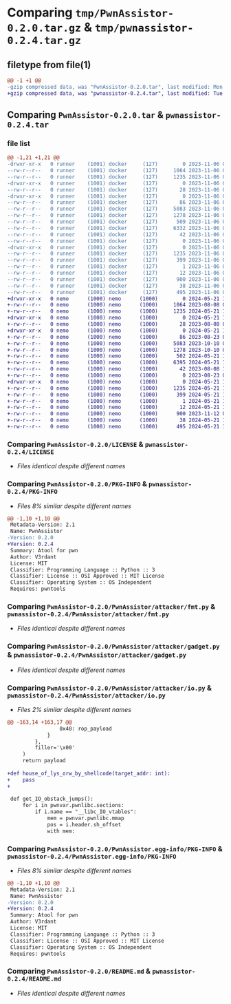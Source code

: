 # Comparing `tmp/PwnAssistor-0.2.0.tar.gz` & `tmp/pwnassistor-0.2.4.tar.gz`

## filetype from file(1)

```diff
@@ -1 +1 @@
-gzip compressed data, was "PwnAssistor-0.2.0.tar", last modified: Mon Nov  6 06:51:38 2023, max compression
+gzip compressed data, was "pwnassistor-0.2.4.tar", last modified: Tue May 21 17:07:00 2024, max compression
```

## Comparing `PwnAssistor-0.2.0.tar` & `pwnassistor-0.2.4.tar`

### file list

```diff
@@ -1,21 +1,21 @@
-drwxr-xr-x   0 runner    (1001) docker     (127)        0 2023-11-06 06:51:38.613234 PwnAssistor-0.2.0/
--rw-r--r--   0 runner    (1001) docker     (127)     1064 2023-11-06 06:51:23.000000 PwnAssistor-0.2.0/LICENSE
--rw-r--r--   0 runner    (1001) docker     (127)     1235 2023-11-06 06:51:38.609234 PwnAssistor-0.2.0/PKG-INFO
-drwxr-xr-x   0 runner    (1001) docker     (127)        0 2023-11-06 06:51:38.609234 PwnAssistor-0.2.0/PwnAssistor/
--rw-r--r--   0 runner    (1001) docker     (127)       28 2023-11-06 06:51:23.000000 PwnAssistor-0.2.0/PwnAssistor/__init__.py
-drwxr-xr-x   0 runner    (1001) docker     (127)        0 2023-11-06 06:51:38.609234 PwnAssistor-0.2.0/PwnAssistor/attacker/
--rw-r--r--   0 runner    (1001) docker     (127)       86 2023-11-06 06:51:23.000000 PwnAssistor-0.2.0/PwnAssistor/attacker/__init__.py
--rw-r--r--   0 runner    (1001) docker     (127)     5083 2023-11-06 06:51:23.000000 PwnAssistor-0.2.0/PwnAssistor/attacker/fmt.py
--rw-r--r--   0 runner    (1001) docker     (127)     1278 2023-11-06 06:51:23.000000 PwnAssistor-0.2.0/PwnAssistor/attacker/gadget.py
--rw-r--r--   0 runner    (1001) docker     (127)      509 2023-11-06 06:51:23.000000 PwnAssistor-0.2.0/PwnAssistor/attacker/heap.py
--rw-r--r--   0 runner    (1001) docker     (127)     6332 2023-11-06 06:51:23.000000 PwnAssistor-0.2.0/PwnAssistor/attacker/io.py
--rw-r--r--   0 runner    (1001) docker     (127)       42 2023-11-06 06:51:23.000000 PwnAssistor-0.2.0/PwnAssistor/attacker/pwnvar.py
--rw-r--r--   0 runner    (1001) docker     (127)        0 2023-11-06 06:51:23.000000 PwnAssistor-0.2.0/PwnAssistor/attacker/stack.py
-drwxr-xr-x   0 runner    (1001) docker     (127)        0 2023-11-06 06:51:38.609234 PwnAssistor-0.2.0/PwnAssistor.egg-info/
--rw-r--r--   0 runner    (1001) docker     (127)     1235 2023-11-06 06:51:38.000000 PwnAssistor-0.2.0/PwnAssistor.egg-info/PKG-INFO
--rw-r--r--   0 runner    (1001) docker     (127)      399 2023-11-06 06:51:38.000000 PwnAssistor-0.2.0/PwnAssistor.egg-info/SOURCES.txt
--rw-r--r--   0 runner    (1001) docker     (127)        1 2023-11-06 06:51:38.000000 PwnAssistor-0.2.0/PwnAssistor.egg-info/dependency_links.txt
--rw-r--r--   0 runner    (1001) docker     (127)       12 2023-11-06 06:51:38.000000 PwnAssistor-0.2.0/PwnAssistor.egg-info/top_level.txt
--rw-r--r--   0 runner    (1001) docker     (127)      900 2023-11-06 06:51:23.000000 PwnAssistor-0.2.0/README.md
--rw-r--r--   0 runner    (1001) docker     (127)       38 2023-11-06 06:51:38.613234 PwnAssistor-0.2.0/setup.cfg
--rw-r--r--   0 runner    (1001) docker     (127)      495 2023-11-06 06:51:23.000000 PwnAssistor-0.2.0/setup.py
+drwxr-xr-x   0 nemo      (1000) nemo      (1000)        0 2024-05-21 17:07:00.822105 pwnassistor-0.2.4/
+-rw-r--r--   0 nemo      (1000) nemo      (1000)     1064 2023-08-08 05:16:12.000000 pwnassistor-0.2.4/LICENSE
+-rw-r--r--   0 nemo      (1000) nemo      (1000)     1235 2024-05-21 17:07:00.821105 pwnassistor-0.2.4/PKG-INFO
+drwxr-xr-x   0 nemo      (1000) nemo      (1000)        0 2024-05-21 17:07:00.813105 pwnassistor-0.2.4/PwnAssistor/
+-rw-r--r--   0 nemo      (1000) nemo      (1000)       28 2023-08-08 09:00:05.000000 pwnassistor-0.2.4/PwnAssistor/__init__.py
+drwxr-xr-x   0 nemo      (1000) nemo      (1000)        0 2024-05-21 17:07:00.819105 pwnassistor-0.2.4/PwnAssistor/attacker/
+-rw-r--r--   0 nemo      (1000) nemo      (1000)       86 2023-08-23 01:45:31.000000 pwnassistor-0.2.4/PwnAssistor/attacker/__init__.py
+-rw-r--r--   0 nemo      (1000) nemo      (1000)     5083 2023-10-10 08:16:14.000000 pwnassistor-0.2.4/PwnAssistor/attacker/fmt.py
+-rw-r--r--   0 nemo      (1000) nemo      (1000)     1278 2023-10-10 04:18:49.000000 pwnassistor-0.2.4/PwnAssistor/attacker/gadget.py
+-rw-r--r--   0 nemo      (1000) nemo      (1000)      502 2024-05-21 16:45:53.000000 pwnassistor-0.2.4/PwnAssistor/attacker/heap.py
+-rw-r--r--   0 nemo      (1000) nemo      (1000)     6395 2024-05-21 17:04:04.000000 pwnassistor-0.2.4/PwnAssistor/attacker/io.py
+-rw-r--r--   0 nemo      (1000) nemo      (1000)       42 2023-08-08 11:19:59.000000 pwnassistor-0.2.4/PwnAssistor/attacker/pwnvar.py
+-rw-r--r--   0 nemo      (1000) nemo      (1000)        0 2023-08-23 02:11:19.000000 pwnassistor-0.2.4/PwnAssistor/attacker/stack.py
+drwxr-xr-x   0 nemo      (1000) nemo      (1000)        0 2024-05-21 17:07:00.820105 pwnassistor-0.2.4/PwnAssistor.egg-info/
+-rw-r--r--   0 nemo      (1000) nemo      (1000)     1235 2024-05-21 17:07:00.000000 pwnassistor-0.2.4/PwnAssistor.egg-info/PKG-INFO
+-rw-r--r--   0 nemo      (1000) nemo      (1000)      399 2024-05-21 17:07:00.000000 pwnassistor-0.2.4/PwnAssistor.egg-info/SOURCES.txt
+-rw-r--r--   0 nemo      (1000) nemo      (1000)        1 2024-05-21 17:07:00.000000 pwnassistor-0.2.4/PwnAssistor.egg-info/dependency_links.txt
+-rw-r--r--   0 nemo      (1000) nemo      (1000)       12 2024-05-21 17:07:00.000000 pwnassistor-0.2.4/PwnAssistor.egg-info/top_level.txt
+-rw-r--r--   0 nemo      (1000) nemo      (1000)      900 2023-11-12 06:23:51.000000 pwnassistor-0.2.4/README.md
+-rw-r--r--   0 nemo      (1000) nemo      (1000)       38 2024-05-21 17:07:00.822105 pwnassistor-0.2.4/setup.cfg
+-rw-r--r--   0 nemo      (1000) nemo      (1000)      495 2024-05-21 17:04:10.000000 pwnassistor-0.2.4/setup.py
```

### Comparing `PwnAssistor-0.2.0/LICENSE` & `pwnassistor-0.2.4/LICENSE`

 * *Files identical despite different names*

### Comparing `PwnAssistor-0.2.0/PKG-INFO` & `pwnassistor-0.2.4/PKG-INFO`

 * *Files 8% similar despite different names*

```diff
@@ -1,10 +1,10 @@
 Metadata-Version: 2.1
 Name: PwnAssistor
-Version: 0.2.0
+Version: 0.2.4
 Summary: Atool for pwn
 Author: V3rdant
 License: MIT
 Classifier: Programming Language :: Python :: 3
 Classifier: License :: OSI Approved :: MIT License
 Classifier: Operating System :: OS Independent
 Requires: pwntools
```

### Comparing `PwnAssistor-0.2.0/PwnAssistor/attacker/fmt.py` & `pwnassistor-0.2.4/PwnAssistor/attacker/fmt.py`

 * *Files identical despite different names*

### Comparing `PwnAssistor-0.2.0/PwnAssistor/attacker/gadget.py` & `pwnassistor-0.2.4/PwnAssistor/attacker/gadget.py`

 * *Files identical despite different names*

### Comparing `PwnAssistor-0.2.0/PwnAssistor/attacker/io.py` & `pwnassistor-0.2.4/PwnAssistor/attacker/io.py`

 * *Files 2% similar despite different names*

```diff
@@ -163,14 +163,17 @@
                 0x40: rop_payload
             }
         },
         filler='\x00'
     )
     return payload
 
+def house_of_lys_orw_by_shellcode(target_addr: int):
+    pass
+
 
 def get_IO_obstack_jumps():
     for i in pwnvar.pwnlibc.sections:
         if i.name == "__libc_IO_vtables":
             mem = pwnvar.pwnlibc.mmap
             pos = i.header.sh_offset
             with mem:
```

### Comparing `PwnAssistor-0.2.0/PwnAssistor.egg-info/PKG-INFO` & `pwnassistor-0.2.4/PwnAssistor.egg-info/PKG-INFO`

 * *Files 8% similar despite different names*

```diff
@@ -1,10 +1,10 @@
 Metadata-Version: 2.1
 Name: PwnAssistor
-Version: 0.2.0
+Version: 0.2.4
 Summary: Atool for pwn
 Author: V3rdant
 License: MIT
 Classifier: Programming Language :: Python :: 3
 Classifier: License :: OSI Approved :: MIT License
 Classifier: Operating System :: OS Independent
 Requires: pwntools
```

### Comparing `PwnAssistor-0.2.0/README.md` & `pwnassistor-0.2.4/README.md`

 * *Files identical despite different names*

